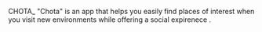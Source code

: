 CHOTA_
"Chota" is an app that helps you easily find places of interest when you visit new environments while offering a social expirenece  .
